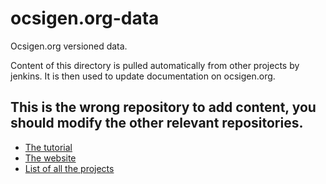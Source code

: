ocsigen.org-data
================

Ocsigen.org versioned data.

Content of this directory is pulled automatically from other projects by jenkins.
It is then used to update documentation on ocsigen.org.

## **This is the wrong repository to add content, you should modify the other relevant repositories.**

 - [The tutorial](https://github.com/ocsigen/tutorial)
 - [The website](https://github.com/ocsigen/ocsigen.org)
 - [List of all the projects](https://github.com/ocsigen)
